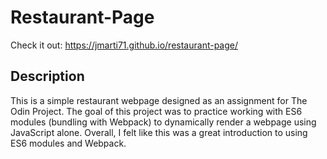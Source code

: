 # Restaurant-Page

Check it out: https://jmarti71.github.io/restaurant-page/

## Description
This is a simple restaurant webpage designed as an assignment for The Odin Project. The goal of this project was to practice working with ES6 modules (bundling with Webpack) to dynamically render a webpage using JavaScript alone. Overall, I felt like this was a great introduction to using ES6 modules and Webpack.